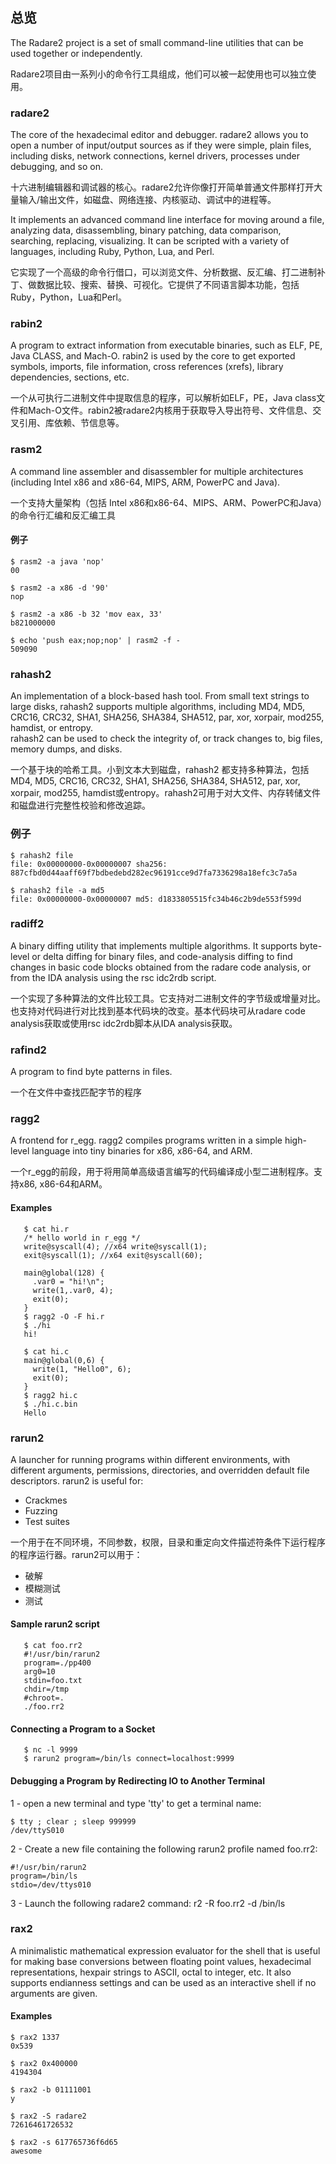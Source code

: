## 总览

The Radare2 project is a set of small command-line utilities that can be used together or independently.

Radare2项目由一系列小的命令行工具组成，他们可以被一起使用也可以独立使用。

### radare2

The core of the hexadecimal editor and debugger. radare2 allows you to open a number of input/output sources as if they were simple, plain files, including disks, network connections, kernel drivers, processes under debugging, and so on.

十六进制编辑器和调试器的核心。radare2允许你像打开简单普通文件那样打开大量输入/输出文件，如磁盘、网络连接、内核驱动、调试中的进程等。

It implements an advanced command line interface for moving around a file, analyzing data, disassembling, binary patching, data comparison, searching, replacing, visualizing. It can be scripted with a variety of languages, including Ruby, Python, Lua, and Perl.

它实现了一个高级的命令行借口，可以浏览文件、分析数据、反汇编、打二进制补丁、做数据比较、搜索、替换、可视化。它提供了不同语言脚本功能，包括Ruby，Python，Lua和Perl。

### rabin2

A program to extract information from executable binaries, such as ELF, PE, Java CLASS, and Mach-O. rabin2 is used by the core to get exported symbols, imports, file information, cross references \(xrefs\), library dependencies, sections, etc.

一个从可执行二进制文件中提取信息的程序，可以解析如ELF，PE，Java class文件和Mach-O文件。rabin2被radare2内核用于获取导入导出符号、文件信息、交叉引用、库依赖、节信息等。

### rasm2

A command line assembler and disassembler for multiple architectures \(including Intel x86 and x86-64, MIPS, ARM, PowerPC and Java\).

一个支持大量架构（包括 Intel x86和x86-64、MIPS、ARM、PowerPC和Java）的命令行汇编和反汇编工具

#### 例子

```
$ rasm2 -a java 'nop'
00

$ rasm2 -a x86 -d '90'
nop

$ rasm2 -a x86 -b 32 'mov eax, 33'
b821000000

$ echo 'push eax;nop;nop' | rasm2 -f -
509090
```

### rahash2

An implementation of a block-based hash tool. From small text strings to large disks, rahash2 supports multiple algorithms, including MD4, MD5, CRC16, CRC32, SHA1, SHA256, SHA384, SHA512, par, xor, xorpair, mod255, hamdist, or entropy.  
rahash2 can be used to check the integrity of, or track changes to, big files, memory dumps, and disks.

一个基于块的哈希工具。小到文本大到磁盘，rahash2 都支持多种算法，包括MD4, MD5, CRC16, CRC32, SHA1, SHA256, SHA384, SHA512, par, xor, xorpair, mod255, hamdist或entropy。rahash2可用于对大文件、内存转储文件和磁盘进行完整性校验和修改追踪。

### 例子

```
$ rahash2 file
file: 0x00000000-0x00000007 sha256: 887cfbd0d44aaff69f7bdbedebd282ec96191cce9d7fa7336298a18efc3c7a5a

$ rahash2 file -a md5
file: 0x00000000-0x00000007 md5: d1833805515fc34b46c2b9de553f599d
```

### radiff2

A binary diffing utility that implements multiple algorithms. It supports byte-level or delta diffing for binary files, and code-analysis diffing to find changes in basic code blocks obtained from the radare code analysis, or from the IDA analysis using the rsc idc2rdb  script.

一个实现了多种算法的文件比较工具。它支持对二进制文件的字节级或增量对比。也支持对代码进行对比找到基本代码块的改变。基本代码块可从radare code analysis获取或使用rsc idc2rdb脚本从IDA analysis获取。

### rafind2

A program to find byte patterns in files.

一个在文件中查找匹配字节的程序

### ragg2

A frontend for r\_egg. ragg2 compiles programs written in a simple high-level language into tiny binaries for x86, x86-64, and ARM.

一个r\_egg的前段，用于将用简单高级语言编写的代码编译成小型二进制程序。支持x86, x86-64和ARM。

#### Examples

```
   $ cat hi.r
   /* hello world in r_egg */
   write@syscall(4); //x64 write@syscall(1);
   exit@syscall(1); //x64 exit@syscall(60);

   main@global(128) {
     .var0 = "hi!\n";
     write(1,.var0, 4);
     exit(0);
   }
   $ ragg2 -O -F hi.r
   $ ./hi
   hi!

   $ cat hi.c
   main@global(0,6) {
     write(1, "Hello0", 6);
     exit(0);
   }
   $ ragg2 hi.c
   $ ./hi.c.bin
   Hello
```

### rarun2

A launcher for running programs within different environments, with different arguments, permissions, directories, and overridden default file descriptors. rarun2 is useful for:

* Crackmes
* Fuzzing
* Test suites

一个用于在不同环境，不同参数，权限，目录和重定向文件描述符条件下运行程序的程序运行器。rarun2可以用于：

* 破解
* 模糊测试
* 测试

#### Sample rarun2 script

```
   $ cat foo.rr2
   #!/usr/bin/rarun2
   program=./pp400
   arg0=10
   stdin=foo.txt
   chdir=/tmp
   #chroot=.
   ./foo.rr2
```

#### Connecting a Program to a Socket

```
   $ nc -l 9999
   $ rarun2 program=/bin/ls connect=localhost:9999
```

#### Debugging a Program by Redirecting IO to Another Terminal

1 - open a new terminal and type 'tty' to get a terminal name:

```
$ tty ; clear ; sleep 999999
/dev/ttyS010
```

2 - Create a new file containing the following rarun2 profile named foo.rr2:

```
#!/usr/bin/rarun2
program=/bin/ls
stdio=/dev/ttys010
```

3 - Launch the following radare2 command: r2 -R foo.rr2 -d /bin/ls

### rax2

A minimalistic mathematical expression evaluator for the shell that is useful for making base conversions between floating point values, hexadecimal representations, hexpair strings to ASCII, octal to integer, etc. It also supports endianness settings and can be used as an interactive shell if no arguments are given.

#### Examples

```
$ rax2 1337
0x539

$ rax2 0x400000
4194304

$ rax2 -b 01111001
y

$ rax2 -S radare2
72616461726532

$ rax2 -s 617765736f6d65
awesome
```



